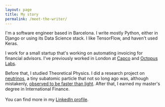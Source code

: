 ```yaml
---
layout: page
title: My story
permalink: /meet-the-writer/
---
```

I'm a software engineer based in Barcelona. I write mostly Python, either in Django or using its Data Science stack. I like TensorFlow, and haven't used Keras.

I work for a small startup that's working on automating invoicing for financial advisors. I've previously worked in London at [Capco](https://capco.com/) and [Octopus Labs](https://octopuslabs.com/).

Before that, I studied Theoretical Physics. I did a research project on [neutrinos](https://icecube.wisc.edu/info/neutrinos), a tiny subatomic particle that not so long ago was, although mistakenly, [observed to be faster than light](https://www.nature.com/news/2011/110927/full/477520a.html). After that, I earned my master's degree in International Finance.
<br><br>
You can find more in my [LinkedIn profile](https://www.linkedin.com/in/alvaroduranbarata).
